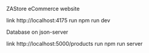 ZAStore eCommerce website

link http://localhost:4175
run  npm run dev

Database on json-server

link http://localhost:5000/products
run npm run server
